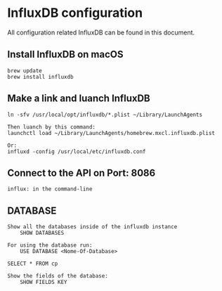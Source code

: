 # InfluxDB configuration
All configuration related InfluxDB can be found in this document.


## Install InfluxDB on macOS
```
brew update
brew install influxdb
```

## Make a link and luanch InfluxDB
```
ln -sfv /usr/local/opt/influxdb/*.plist ~/Library/LaunchAgents

Then luanch by this command:
launchctl load ~/Library/LaunchAgents/homebrew.mxcl.influxdb.plist

Or:
influxd -config /usr/local/etc/influxdb.conf
```

## Connect to the API on Port: 8086
```
influx: in the command-line
```

## DATABASE 
```
Show all the databases inside of the influxdb instance
    SHOW DATABASES

For using the database run:
    USE DATABASE <Nome-Of-Database>
 
SELECT * FROM cp

Show the fields of the database:
    SHOW FIELDS KEY    
```
